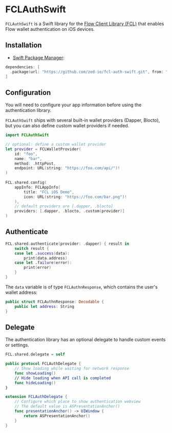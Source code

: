 # FCLAuthSwift

`FCLAuthSwift` is a Swift library for the [Flow Client Library (FCL)](https://docs.onflow.org/fcl/)
that enables Flow wallet authentication on iOS devices.

## Installation

- [Swift Package Manager](https://swift.org/package-manager/):

```swift
dependencies: [
  .package(url: "https://github.com/zed-io/fcl-auth-swift.git", from: "0.0.2-beta")
]
```

## Configuration

You will need to configure your app information before using the authentication library.

`FCLAuthSwift` ships with several built-in wallet providers (Dapper, Blocto),
but you can also define custom wallet providers if needed.

```swift
import FCLAuthSwift

// optional: define a custom wallet provider
let provider = FCLWalletProvider(
    id: "foo",
    name: "bar",
    method: .httpPost,
    endpoint: URL(string: "https://foo.com/api/")!
)
        
FCL.shared.config(
    appInfo: FCLAppInfo(
        title: "FCL iOS Demo",
        icon: URL(string: "https://foo.com/bar.png")!
    ),
    // default providers are [.dapper, .blocto]
    providers: [.dapper, .blocto, .custom(provider)]
)
```

## Authenticate 

```swift
FCL.shared.authenticate(provider: .dapper) { result in
    switch result {
    case let .success(data):
        print(data.address)
    case let .failure(error):
        print(error)
    }
}
```

The `data` variable is of type `FCLAuthnResponse`, which contains the user's wallet address:

```swift
public struct FCLAuthnResponse: Decodable {
    public let address: String
}
```

## Delegate

The authentication library has an optional delegate to handle custom events or settings. 

```swift
FCL.shared.delegate = self

public protocol FCLAuthDelegate {
    // Show loading while waiting for network response
    func showLoading()
    // Hide loading when API call is completed 
    func hideLoading()
}

extension FCLAuthDelegate {
    // Configure which place to show authentication webview
    // The default value is ASPresentationAnchor()
    func presentationAnchor() -> UIWindow {
        return ASPresentationAnchor()
    }
}
```
